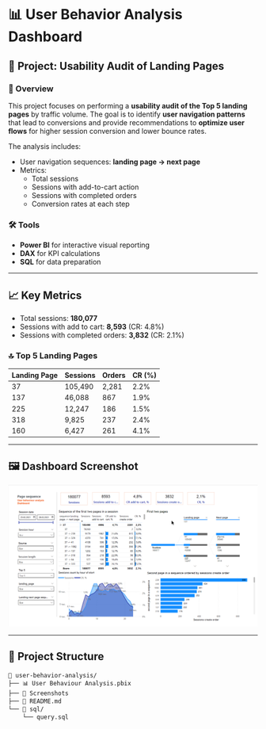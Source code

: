 # 📊 User Behavior Analysis Dashboard

## 📌 Project: Usability Audit of Landing Pages

### 🧾 Overview

This project focuses on performing a **usability audit of the Top 5 landing pages** by traffic volume. The goal is to identify **user navigation patterns** that lead to conversions and provide recommendations to **optimize user flows** for higher session conversion and lower bounce rates.

The analysis includes:
- User navigation sequences: **landing page → next page**
- Metrics:
  - Total sessions
  - Sessions with add-to-cart action
  - Sessions with completed orders
  - Conversion rates at each step

### 🛠️ Tools

- **Power BI** for interactive visual reporting  
- **DAX** for KPI calculations  
- **SQL** for data preparation  
---

## 📈 Key Metrics

- Total sessions: **180,077**
- Sessions with add to cart: **8,593** (CR: 4.8%)
- Sessions with completed orders: **3,832** (CR: 2.1%)

### 🔝 Top 5 Landing Pages

| Landing Page | Sessions | Orders | CR (%) |
|--------------|----------|--------|--------|
| 37           | 105,490  | 2,281  | 2.2%   |
| 137          | 46,088   | 867    | 1.9%   |
| 225          | 12,247   | 186    | 1.5%   |
| 318          | 9,825    | 237    | 2.4%   |
| 160          | 6,427    | 261    | 4.1%   |

---

## 🖼️ Dashboard Screenshot

![User Behavior Power BI Screenshot](Screenshots/UserBehaviourAnalysis.png)


---

## 📁 Project Structure

```
📂 user-behavior-analysis/
├── 📊 User Behaviour Analysis.pbix
├── 📸 Screenshots
├── 📑 README.md
└── 📁 sql/
    └── query.sql
```
